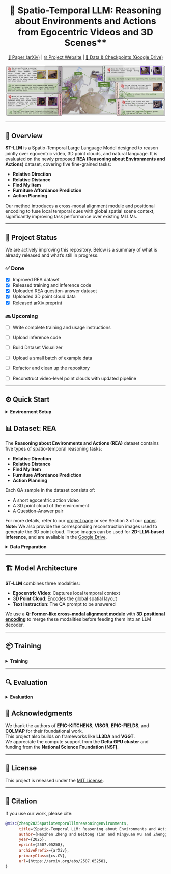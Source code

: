 <div align="center">

# 🧠 Spatio-Temporal LLM: Reasoning about Environments and Actions from Egocentric Videos and 3D Scenes**

[📄 Paper (arXiv)](https://arxiv.org/abs/2507.05258) | [🌐 Project Website](https://zoezheng126.github.io/STLLM-website/) | [📁 Data & Checkpoints (Google Drive)](https://drive.google.com/drive/folders/1qX9Pn50NFR_dNuz6eH3TnQPZDtwQu0W8?usp=drive_link)

</div>

![teaser](properties/teaser-crop.jpg)

---

## 🧭 Overview

**ST-LLM** is a Spatio-Temporal Large Language Model designed to reason jointly over egocentric video, 3D point clouds, and natural language. It is evaluated on the newly proposed **REA (Reasoning about Environments and Actions)** dataset, covering five fine-grained tasks:

- **Relative Direction**
- **Relative Distance**
- **Find My Item**
- **Furniture Affordance Prediction**
- **Action Planning**

Our method introduces a cross-modal alignment module and positional encoding to fuse local temporal cues with global spatial scene context, significantly improving task performance over existing MLLMs.

---

## 🚧 Project Status

We are actively improving this repository. Below is a summary of what is already released and what’s still in progress.

### ✅ Done

- [x] Improved REA dataset
- [x] Released training and inference code
- [x] Uploaded REA question-answer dataset
- [x] Uploaded 3D point cloud data
- [x] Released [arXiv preprint](https://arxiv.org/abs/2507.05258)

### 🔜 Upcoming

- [ ] Write complete training and usage instructions
- [ ] Upload inference code
- [ ] Build Dataset Visualizer
- [ ] Upload a small batch of example data
- [ ] Refactor and clean up the repository
- [ ] Reconstruct video-level point clouds with updated pipeline


---

## ⚙️ Quick Start

<details>
<summary><b>Environment Setup</b></summary>

We recommend using Python 3.8 and CUDA 11.8.

```bash
# (coming soon)
pip install -r requirements.txt
```

We provide a simple script to run inference on a sample REA QA example. Make sure the pretrained weights and sample data are properly downloaded.
```
(coming soon, currently eval code)
python LLaVA-NeXT/llava/train/inference.py
```

</details>



## 📊 Dataset: REA

The **Reasoning about Environments and Actions (REA)** dataset contains five types of spatio-temporal reasoning tasks:

- **Relative Direction**
- **Relative Distance**
- **Find My Item**
- **Furniture Affordance Prediction**
- **Action Planning**

Each QA sample in the dataset consists of:

- A short egocentric action video  
- A 3D point cloud of the environment  
- A Question-Answer pair

For more details, refer to our [project page](https://zoezheng126.github.io/STLLM-website/) or see Section 3 of our [paper](https://arxiv.org/abs/2507.05258). **Note:** We also provide the corresponding reconstruction images used to generate the 3D point cloud. These images can be used for **2D-LLM-based inference**, and are available in the [Google Drive](https://drive.google.com/file/d/1-FkbCSd6XMYV6IXospfXnAqeh6yfX2st/view?usp=drive_link).

<details>
<summary><b>Data Preparation</b></summary>

Before using our data or running any code, please download the **EPIC-KITCHENS** dataset (RGB video frames).  
We use the **downsampled version** of the videos for all processing.

- Official website: [https://epic-kitchens.github.io/2020](https://epic-kitchens.github.io/2020)
- Download the RGB frames (downsampled version) following their instructions.

### 📁 REA 3D Data
We release the 3D data on [Google Drive](https://drive.google.com/file/d/19KF-R6f1BcwnZHhZO_kmOlV68VoYSPrY/view?usp=drive_link).
This package contains:

- **Point clouds** reconstructed for each scene
- **Camera poses** for the egocentric action video  
  (32 uniformly sampled frames per clip)

Instructions to placed the data: Coming Soon!
</details>

---

## 🏗️ Model Architecture

**ST-LLM** combines three modalities:

- **Egocentric Video**: Captures local temporal context  
- **3D Point Cloud**: Encodes the global spatial layout  
- **Text Instruction**: The QA prompt to be answered  

We use a [**Q-Former-like cross-modal alignment module**](LLaVa-Next/llava/train/aligner.py) with [**3D positional encoding**](LLaVa-Next/llava/train/ray_encoder.py) to merge these modalities before feeding them into an LLM decoder.  

---

## 📦 Training
<details>
<summary><b>Training </b></summary>

```bash
bash LLaVA-NeXT/scripts/video/train/stllm_rea_train.sh
```
</details>

---

## 🔍 Evaluation
<details>
<summary><b>Evaluation </b></summary>

```bash
cd baseline_inference
```
To Evaluate LLaVA-Video-7B-Qwen2
```
python llava_video_qwen2_inference.py --start 0 --end -1 --cuda 0 \
    --json_path ../REA_dataset/qa_val_1757_v20.json \
    --rgb_dir /path/to/EPIC-KITCHENS/rgb \
    --pretrained lmms-lab/LLaVA-Video-7B-Qwen2 \
    --model_name llava_qwen \
    --scene_level_recon True \
    --pcd_folder /path/to/epic-kitchens-vggt-anyloc-val-scene
```

To evaluate LLaVA-OV-Qwen2-7B
```
python llava_video_qwen2_inference.py --start 0 --end -1 --cuda 0 \
    --json_path ../REA_dataset/qa_val_1757_v20.json \
    --rgb_dir /path/to/EPIC-KITCHENS/rgb \
    --pretrained lmms-lab/llava-onevision-qwen2-7b-ov \
    --model_name llava_qwen \
    --scene_level_recon True \
    --pcd_folder /path/to/epic-kitchens-vggt-anyloc-val-scene
```

To evaluate Qwen2-VL-7B-Instruct    
Modify the paths in the main function and run
```
python qwen2vl7binstruct_inference.py
```
</details>

## 🙏 Acknowledgments

We thank the authors of **EPIC-KITCHENS**, **VISOR**, **EPIC-FIELDS**, and **COLMAP** for their foundational work.  
This project also builds on frameworks like **LL3DA** and **VGGT**.  
We appreciate the compute support from the **Delta GPU cluster** and funding from the **National Science Foundation (NSF)**.

---

## 📜 License

This project is released under the [MIT License](LICENSE).

---

## 🔗 Citation

If you use our work, please cite:

```bibtex
@misc{zheng2025spatiotemporalllmreasoningenvironments,
      title={Spatio-Temporal LLM: Reasoning about Environments and Actions}, 
      author={Haozhen Zheng and Beitong Tian and Mingyuan Wu and Zhenggang Tang and Klara Nahrstedt and Alex Schwing},
      year={2025},
      eprint={2507.05258},
      archivePrefix={arXiv},
      primaryClass={cs.CV},
      url={https://arxiv.org/abs/2507.05258}, 
}